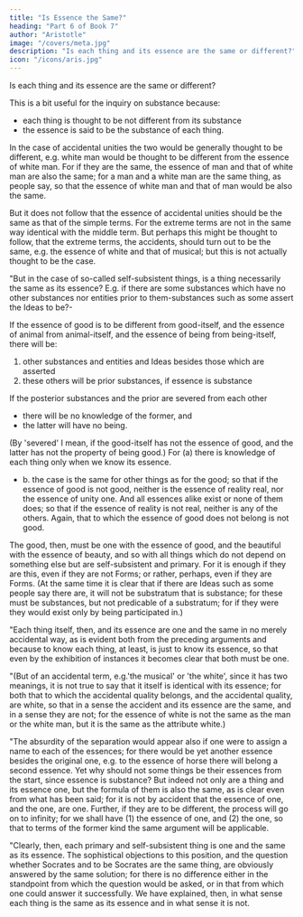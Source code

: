 ```yaml
---
title: "Is Essence the Same?"
heading: "Part 6 of Book 7"
author: "Aristotle"
image: "/covers/meta.jpg"
description: "Is each thing and its essence are the same or different?"
icon: "/icons/aris.jpg"
---
```




Is each thing and its essence are the same or different? 

This is a bit useful for the inquiry on substance because:
- each thing is thought to be not different from its substance
- the essence is said to be the substance of each thing.

In the case of accidental unities the two would be generally thought to be different, e.g. white man would be thought to be different from the essence of white man. For if they are the same, the essence of man and that of white man are also the same; for a man and a white man are the same thing, as people say, so that the essence of white man and that of man would be also the same. 

But it does not follow that the essence of accidental unities should be the same as that of the simple terms. For the extreme terms are not in the same way identical with the middle term. But perhaps this might be thought to follow, that the extreme terms, the accidents, should turn out to be the same, e.g. the essence of white and that of musical; but this is not actually thought to be the case.

"But in the case of so-called self-subsistent things, is a thing necessarily the same as its essence? E.g. if there are some substances which have no other substances nor entities prior to them-substances such as some assert the Ideas to be?-

If the essence of good is to be different from good-itself, and the essence of animal from animal-itself, and the essence of being from being-itself, there will be:

1. other substances and entities and Ideas besides those which are asserted
2. these others will be prior substances, if essence is substance

If the posterior substances and the prior are severed from each other
- there will be no knowledge of the former, and
- the latter will have no being. 

(By 'severed' I mean, if the good-itself has not the essence of good, and the latter has not the property of being good.) For (a) there is knowledge of each thing only when we know its essence. 

- b. the case is the same for other things as for the good; so that if the essence of good is not good, neither is the essence of reality real, nor the essence of unity one. And all essences alike exist or none of them does; so that if the essence of reality is not real, neither is any of the others. Again, that to which the essence of good does not belong is not good.

The good, then, must be one with the essence of good, and the beautiful with the essence of beauty, and so with all things which do not depend on something else but are self-subsistent and primary. For it is enough if they are this, even if they are not Forms; or rather, perhaps, even if they are Forms. (At the same time it is clear that if there are Ideas such as some people say there are, it will not be substratum that is substance; for these must be substances, but not predicable of a substratum; for if they were they would exist only by being participated in.)

"Each thing itself, then, and its essence are one and the same in no merely accidental way, as is evident both from the preceding arguments and because to know each thing, at least, is just to know its essence, so that even by the exhibition of instances it becomes clear that both must be one.

"(But of an accidental term, e.g.'the musical' or 'the white', since it has two meanings, it is not true to say that it itself is identical with its essence; for both that to which the accidental quality belongs, and the accidental quality, are white, so that in a sense the accident and its essence are the same, and in a sense they are not; for the essence of white is not the same as the man or the white man, but it is the same as the attribute white.)

"The absurdity of the separation would appear also if one were to assign a name to each of the essences; for there would be yet another essence besides the original one, e.g. to the essence of horse there will belong a second essence. Yet why should not some things be their essences from the start, since essence is substance? But indeed not only are a thing and its essence one, but the formula of them is also the same, as is clear even from what has been said; for it is not by accident that the essence of one, and the one, are one. Further, if they are to be different, the process will go on to infinity; for we shall have (1) the essence of one, and (2) the one, so that to terms of the former kind the same argument will be applicable.

"Clearly, then, each primary and self-subsistent thing is one and the same as its essence. The sophistical objections to this position, and the question whether Socrates and to be Socrates are the same thing, are obviously answered by the same solution; for there is no difference either in the standpoint from which the question would be asked, or in that from which one could answer it successfully. We have explained, then, in what sense each thing is the same as its essence and in what sense it is not.

